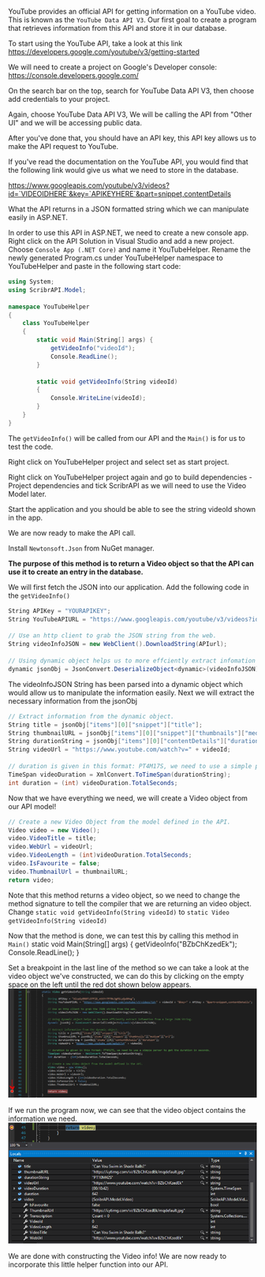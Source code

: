 YouTube provides an official API for getting information on a YouTube video. This is known as the `YouTube Data API V3`. Our first goal to create a program that retrieves information from this API and store it in our database.

To start using the YouTube API, take a look at this link
https://developers.google.com/youtube/v3/getting-started

We will need to create a project on Google's Developer console: https://console.developers.google.com/

On the search bar on the top, search for YouTube Data API V3, then choose add credentials to your project.

Again, choose YouTube Data API V3, We will be calling the API from "Other UI" and we will be accessing public data.

After you've done that, you should have an API key, this API key allows us to make the API request to YouTube.

If you've read the documentation on the YouTube API, you would find that the following link would give us what we need to store in the database.

https://www.googleapis.com/youtube/v3/videos?id=`VIDEOIDHERE`&key=`APIKEYHERE`&part=snippet,contentDetails

What the API returns in a JSON formatted string which we can manipulate easily in ASP.NET.

In order to use this API in ASP.NET, we need to create a new console app. Right click on the API Solution in Visual Studio and add a new project. Choose `Console App (.NET Core)` and name it YouTubeHelper. Rename the newly generated Program.cs under YouTubeHelper namespace to YouTubeHelper and paste in the following start code:

```C#
using System;
using ScribrAPI.Model;

namespace YouTubeHelper
{
    class YouTubeHelper
    {
        static void Main(String[] args) {
            getVideoInfo("videoId");
            Console.ReadLine();
        }

        static void getVideoInfo(String videoId)
        {
            Console.WriteLine(videoId);
        }
    }
}
```

The `getVideoInfo()` will be called from our API and the `Main()` is for us to test the code.

Right click on YouTubeHelper project and select set as start project.

Right click on YouTubeHelper project again and go to build dependencies - Project dependencies and tick ScribrAPI as we will need to use the Video Model later.

Start the application and you should be able to see the string videoId shown in the app.

We are now ready to make the API call.

Install `Newtonsoft.Json` from NuGet manager.


**The purpose of this method is to return a Video object so that the API can use it to create an entry in the database.**

We will first fetch the JSON into our application. Add the following code in the `getVideoInfo()`

```C#
String APIKey = "YOURAPIKEY";
String YouTubeAPIURL = "https://www.googleapis.com/youtube/v3/videos?id=" + videoId + "&key=" + APIKey + "&part=snippet,contentDetails";

// Use an http client to grab the JSON string from the web.
String videoInfoJSON = new WebClient().DownloadString(APIurl);

// Using dynamic object helps us to more effciently extract infomation from a large JSON String.
dynamic jsonObj = JsonConvert.DeserializeObject<dynamic>(videoInfoJSON);
```

The videoInfoJSON String has been parsed into a dynamic object which would allow us to manipulate the information easily. Next we will extract the necessary information from the jsonObj

```C#
// Extract information from the dynamic object.
String title = jsonObj["items"][0]["snippet"]["title"];
String thumbnailURL = jsonObj["items"][0]["snippet"]["thumbnails"]["medium"]["url"];
String durationString = jsonObj["items"][0]["contentDetails"]["duration"];
String videoUrl = "https://www.youtube.com/watch?v=" + videoId;

// duration is given in this format: PT4M17S, we need to use a simple parser to get the duration in seconds.
TimeSpan videoDuration = XmlConvert.ToTimeSpan(durationString);
int duration = (int) videoDuration.TotalSeconds;
```

Now that we have everything we need, we will create a Video object from our API model!
```C#
// Create a new Video Object from the model defined in the API.
Video video = new Video();
video.VideoTitle = title;
video.WebUrl = videoUrl;
video.VideoLength = (int)videoDuration.TotalSeconds;
video.IsFavourite = false;
video.ThumbnailUrl = thumbnailURL;
return video;
```

Note that this method returns a video object, so we need to change the method signature to tell the compiler that we are returning an video object. Change `static void getVideoInfo(String videoId)` to `static Video getVideoInfo(String videoId)`

Now that the method is done, we can test this by calling this method in `Main()`
static void Main(String[] args) {
    getVideoInfo("BZbChKzedEk");
    Console.ReadLine();
}

Set a breakpoint in the last line of the method so we can take a look at the video object we've constructed, we can do this by clicking on the empty space on the left until the red dot shown below appears.
![alt text](images/setBreakpoint.PNG "setBreakpoint")

If we run the program now, we can see that the video object contains the information we need.
![alt text](images/videoObject.PNG "videoObject")

We are done with constructing the Video info! We are now ready to incorporate this little helper function into our API.